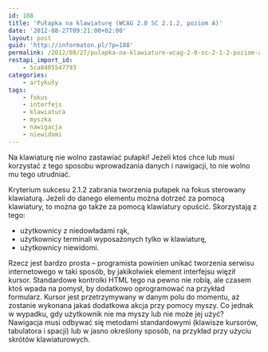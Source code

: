 ```yaml
---
id: 188
title: 'Pułapka na klawiaturę (WCAG 2.0 SC 2.1.2, poziom A)'
date: '2012-08-27T09:21:00+02:00'
layout: post
guid: 'http://informaton.pl/?p=188'
permalink: /2012/08/27/pulapka-na-klawiature-wcag-2-0-sc-2-1-2-poziom-a/
restapi_import_id:
    - 5ca8405547793
categories:
    - artykuły
tags:
    - fokus
    - interfejs
    - klawiatura
    - myszka
    - nawigacja
    - niewidomi
---
```


Na klawiaturę nie wolno zastawiać pułapki! Jeżeli ktoś chce lub musi korzystać z tego sposobu wprowadzania danych i nawigacji, to nie wolno mu tego utrudniać.

Kryterium sukcesu 2.1.2 zabrania tworzenia pułapek na fokus sterowany klawiaturą. Jeżeli do danego elementu można dotrzeć za pomocą klawiatury, to można go także za pomocą klawiatury opuścić. Skorzystają z tego:

- użytkownicy z niedowładami rąk,
- użytkownicy terminali wyposażonych tylko w klawiaturę,
- użytkownicy niewidomi.

Rzecz jest bardzo prosta – programista powinien unikać tworzenia serwisu internetowego w taki sposób, by jakikolwiek element interfejsu więził kursor. Standardowe kontrolki HTML tego na pewno nie robią, ale czasem ktoś wpada na pomysł, by dodatkowo oprogramować na przykład formularz. Kursor jest przetrzymywany w danym polu do momentu, aż zostanie wykonana jakaś dodatkowa akcja przy pomocy myszy. Co jednak w wypadku, gdy użytkownik nie ma myszy lub nie może jej użyć? Nawigacja musi odbywać się metodami standardowymi (klawisze kursorów, tabulatora i spacji) lub w jasno określony sposób, na przykład przy użyciu skrótów klawiaturowych.